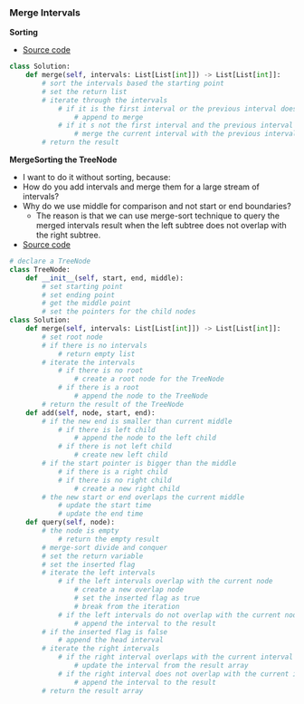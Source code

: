 ### Merge Intervals
**Sorting**
- [Source code](source/Sorting.py)
```python
class Solution:
    def merge(self, intervals: List[List[int]]) -> List[List[int]]:
        # sort the intervals based the starting point
        # set the return list
        # iterate through the intervals 
            # if it is the first interval or the previous interval does not overlap with the current interval
                # append to merge 
            # if it s not the first interval and the previous interval overlaps with the current interval
                # merge the current interval with the previous interval
        # return the result
```

**MergeSorting the TreeNode**
- I want to do it without sorting, because:
- How do you add intervals and merge them for a large stream of intervals?
- Why do we use middle for comparison and not start or end boundaries?
    - The reason is that we can use merge-sort technique to query the merged intervals result when the left subtree does not overlap with the right subtree.    
- [Source code](source/TreeMergeSort.py)
```python
# declare a TreeNode 
class TreeNode:
    def __init__(self, start, end, middle):
        # set starting point 
        # set ending point 
        # get the middle point 
        # set the pointers for the child nodes
class Solution:
    def merge(self, intervals: List[List[int]]) -> List[List[int]]:
        # set root node
        # if there is no intervals
            # return empty list
        # iterate the intervals
            # if there is no root
                # create a root node for the TreeNode 
            # if there is a root
                # append the node to the TreeNode 
        # return the result of the TreeNode
    def add(self, node, start, end):
        # if the new end is smaller than current middle 
            # if there is left child 
                # append the node to the left child 
            # if there is not left child
                # create new left child 
        # if the start pointer is bigger than the middle 
            # if there is a right child 
            # if there is no right child 
                # create a new right child 
        # the new start or end overlaps the current middle
            # update the start time 
            # update the end time
    def query(self, node):
        # the node is empty 
            # return the empty result 
        # merge-sort divide and conquer
        # set the return variable 
        # set the inserted flag 
        # iterate the left intervals
            # if the left intervals overlap with the current node
                # create a new overlap node
                # set the inserted flag as true 
                # break from the iteration
            # if the left intervals do not overlap with the current node 
                # append the interval to the result 
        # if the inserted flag is false
            # append the head interval 
        # iterate the right intervals
            # if the right interval overlaps with the current interval 
                # update the interval from the result array
            # if the right interval does not overlap with the current interval
                # append the interval to the result 
        # return the result array 
```


